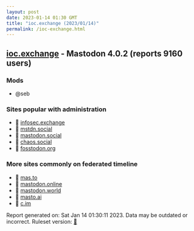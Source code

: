 ```yaml
---
layout: post
date: 2023-01-14 01:30 GMT
title: "ioc.exchange (2023/01/14)"
permalink: /ioc-exchange.html
---
```


## [ioc.exchange](https://ioc.exchange) - Mastodon 4.0.2 (reports 9160 users)

### Mods
 * @seb

### Sites popular with administration

* 🐘 [infosec.exchange](/infosec-exchange.html)
* 🐘 [mstdn.social](/mstdn-social.html)
* 🐘 [mastodon.social](/mastodon-social.html)
* 🐘 [chaos.social](/chaos-social.html)
* 🐘 [fosstodon.org](/fosstodon-org.html)

### More sites commonly on federated timeline

* 🐘 [mas.to](/mas-to.html)
* 🐘 [mastodon.online](/mastodon-online.html)
* 🐘 [mastodon.world](/mastodon-world.html)
* 🐘 [masto.ai](/masto-ai.html)
* 🐘 [c.im](/c-im.html)

Report generated on: Sat Jan 14 01:30:11 2023. Data may be outdated or incorrect.
Ruleset version: [🧁](/version-cupcake)
